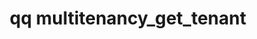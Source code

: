 ---
category: multitenancy
command: multitenancy_get_tenant
keywords: qq, qq_cli, multitenancy_get_tenant
optional_options:
- alternate: []
  help: The unique ID of the tenant to retrieve.
  name: --id
  required: true
permalink: /qq-cli-command-guide/multitenancy/multitenancy_get_tenant.html
positional_options: []
sidebar: qq_cli_command_reference_sidebar
summary: This section explains how to use the <code>qq multitenancy_get_tenant</code>
  command.
synopsis: Get a tenant
title: qq multitenancy_get_tenant
usage: qq multitenancy_get_tenant [-h] --id ID
zendesk_source: qq CLI Command Guide

---